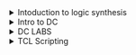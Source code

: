 <details> 
<summary>Intoduction to logic synthesis</summary>
  
## Logic Synthesis
### What is synthesis?
RTL to gate level transistion is called synthesis.
Or converting design into gates and making connection between the gates.
The out put of the synthesis is called as gate levle Netlist.

<img width="595" alt="synthesis_1" src="https://github.com/user-attachments/assets/a6948943-6b02-4c0f-a606-b0e805f536a9">

### What is .lib?
It is a collection of logic modules incluedes logic gates. It contains information of standard cell like timing, area, power.<br>
It contains different flavors of same gates.<br>
Ex:<br>
2 input AND : slow, medium, fast.<br>
3 input AND : slow, medium, fast.<br>
4 input AND : slow, medium, fast.<br>

<img width="454" alt="Lib_2" src="https://github.com/user-attachments/assets/1ec4c8d5-f98b-4cab-b04d-3baaef5e1857">
<img width="594" alt="faster vs slower_3" src="https://github.com/user-attachments/assets/56084223-d904-41e8-93d6-2cec452a1da3">

In .lib it contain fast and slow working cells. We requires fast workign cells to meet setup and slow working cells to meethe hold requirement
<img width="695" alt="logic_synthesis_4" src="https://github.com/user-attachments/assets/0077acf1-7764-443e-bc58-56d0af4aa084">
<img width="659" alt="compriosn_5" src="https://github.com/user-attachments/assets/460b5fd6-656c-45bd-a709-e1fb5359062b">
</details>
<details>
<summary>Intro to DC</summary>
  
<img width="706" alt="DC_1" src="https://github.com/user-attachments/assets/970d26c2-4184-40fb-976f-a178bf85f561">

<img width="665" alt="DC_SET_UP_2" src="https://github.com/user-attachments/assets/568a7434-f540-4a00-a23d-8fca89fd203b">

<img width="683" alt="ASIC_FLOW_3" src="https://github.com/user-attachments/assets/2a754a14-2025-49b6-8a7f-317e27f4cdf6">

.LIB -->library which contains standard cells

DB  --> same as LIB but different format.  DC uses .db format for cell libraries

DDC --> format to store design information .DC can read and write out in .DDC

DESIGN --> RTL models
</details>
<details>
<Summary>DC LABS</Summary>
<img width="263" alt="shell_6" src="https://github.com/user-attachments/assets/4cd8db3d-9a03-420d-b016-25d5c31928ad">



<img width="251" alt="linklibrary_7" src="https://github.com/user-attachments/assets/4e6a53ca-e429-4dc2-9c9c-e7b68f24ac79">


<img width="614" alt="Netlist_8" src="https://github.com/user-attachments/assets/f11a1b35-2fe4-4ad1-99e8-48d7e9ea1501">
<img width="578" alt="synopsys_dc_9" src="https://github.com/user-attachments/assets/c6e86a6b-956e-46f2-9500-39c2a83fbaaf">
</details>
<details>
<summary> TCL Scripting </summary>

set i 0 -> To setting a variable i to a value 0 

echo $i -> To print the value of i in console 

incr i -> To increment value of i


  
</details>
